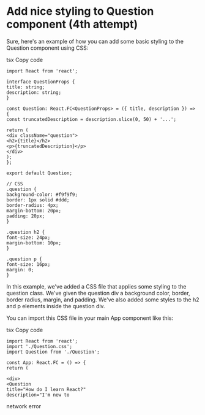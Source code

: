 # Add nice styling to Question component (4th attempt)

Sure, here's an example of how you can add some basic styling to the Question component using CSS:

tsx
Copy code

```
import React from 'react';

interface QuestionProps {
title: string;
description: string;
}

const Question: React.FC<QuestionProps> = ({ title, description }) => {
const truncatedDescription = description.slice(0, 50) + '...';

return (
<div className="question">
<h2>{title}</h2>
<p>{truncatedDescription}</p>
</div>
);
};

export default Question;

// CSS
.question {
background-color: #f9f9f9;
border: 1px solid #ddd;
border-radius: 4px;
margin-bottom: 20px;
padding: 20px;
}

.question h2 {
font-size: 24px;
margin-bottom: 10px;
}

.question p {
font-size: 16px;
margin: 0;
}
```

In this example, we've added a CSS file that applies some styling to the question class. We've given the question div a background color, border, border radius, margin, and padding. We've also added some styles to the h2 and p elements inside the question div.

You can import this CSS file in your main App component like this:

tsx
Copy code

```
import React from 'react';
import './Question.css';
import Question from './Question';

const App: React.FC = () => {
return (

<div>
<Question
title="How do I learn React?"
description="I'm new to
```

network error
